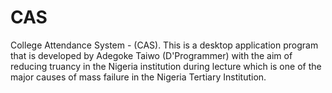 # CAS
College Attendance System - (CAS).  This is a desktop application program that is developed by Adegoke Taiwo (D'Programmer) with the aim of reducing truancy in the Nigeria institution during lecture which is one of the major causes of mass failure in the Nigeria Tertiary Institution.
